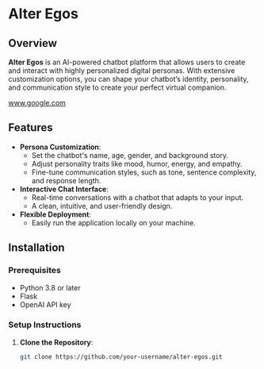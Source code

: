 # Alter Egos

## Overview
**Alter Egos** is an AI-powered chatbot platform that allows users to create and interact with highly personalized digital personas. With extensive customization options, you can shape your chatbot’s identity, personality, and communication style to create your perfect virtual companion.

www.google.com

## Features
- **Persona Customization**:
  - Set the chatbot's name, age, gender, and background story.
  - Adjust personality traits like mood, humor, energy, and empathy.
  - Fine-tune communication styles, such as tone, sentence complexity, and response length.
- **Interactive Chat Interface**:
  - Real-time conversations with a chatbot that adapts to your input.
  - A clean, intuitive, and user-friendly design.
- **Flexible Deployment**:
  - Easily run the application locally on your machine.

## Installation

### Prerequisites
- Python 3.8 or later
- Flask
- OpenAI API key

### Setup Instructions
1. **Clone the Repository**:
   ```bash
   git clone https://github.com/your-username/alter-egos.git
